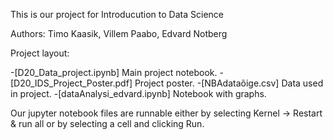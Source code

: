 This is our project for Introducution to Data Science

Authors:
Timo Kaasik, 
Villem Paabo,
Edvard Notberg 

Project layout: 

-[D20_Data_project.ipynb] Main project notebook.
-[D20_IDS_Project_Poster.pdf] Project poster.
-[NBAdataõige.csv] Data used in project.
-[dataAnalysi_edvard.ipynb] Notebook with graphs.

Our jupyter notebook files are runnable either by selecting Kernel -> Restart & run all or by selecting a cell and clicking Run.




